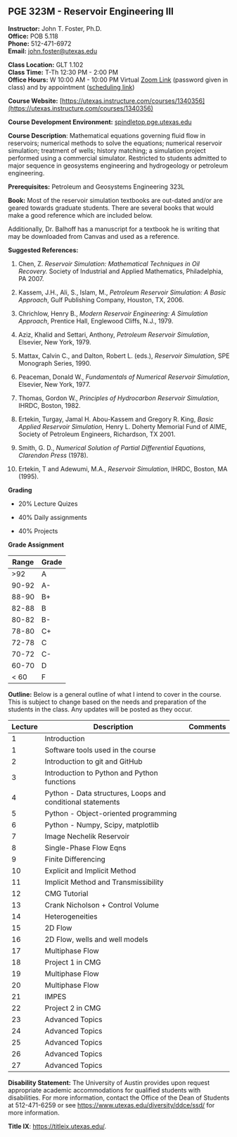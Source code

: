 <!--
.. title: Syllabus
.. slug: index
.. date: 2020-08-26 10:00:00 UTC-05:00
.. template: notitle.tmpl
.. description: PGE 323M - Reservoir Engineering III syllabus page
-->

## PGE 323M - Reservoir Engineering III  


**Instructor:** John T. Foster, Ph.D.  
**Office:** POB 5.118  
**Phone:** 512-471-6972  
**Email:** [john.foster@utexas.edu](mailto:john.foster@.utexas.edu)  

**Class Location:** GLT 1.102  
**Class Time:** T-Th 12:30 PM - 2:00 PM  
**Office Hours:** W 10:00 AM - 10:00 PM Virtual [Zoom
Link](https://utexas.zoom.us/my/johntfoster) (password given in class) and by appointment ([scheduling link](https://johnfoster.pge.utexas.edu/calendar/))  


**Course Website:** [https://utexas.instructure.com/courses/1340356](https://utexas.instructure.com/courses/1340356)  

**Course Development Environment:** <a href="https://spindletop.pge.utexas.edu" target="_blank">spindletop.pge.utexas.edu</a>  

**Course Description**: Mathematical equations governing fluid flow in reservoirs; numerical methods to solve the equations; numerical reservoir simulation; treatment of wells; history matching; a simulation project performed using a commercial simulator. Restricted to students admitted to major sequence in geosystems engineering and hydrogeology or petroleum engineering.  


**Prerequisites:** Petroleum and Geosystems Engineering 323L  

**Book:** Most of the reservoir simulation textbooks are out-dated and/or are geared towards graduate students. There are several books that would make a good reference which are included below.  

Additionally, Dr. Balhoff has a manuscript for a textbook he is writing that may be downloaded from Canvas and used as a reference.  

**Suggested References:**

1. Chen, Z. *Reservoir Simulation: Mathematical Techniques in Oil Recovery.* Society of Industrial and Applied Mathematics, Philadelphia, PA 2007.

1. Kassem, J.H., Ali, S., Islam, M., *Petroleum Reservoir Simulation: A Basic Approach*, Gulf Publishing Company, Houston, TX, 2006.

1. Chrichlow, Henry B., *Modern Reservoir Engineering: A Simulation Approach*, Prentice Hall, Englewood Cliffs, N.J., 1979.

1. Aziz, Khalid and Settari, Anthony, *Petroleum Reservoir Simulation*, Elsevier, New York, 1979.

1. Mattax, Calvin C., and Dalton, Robert L. (eds.), *Reservoir Simulation*, SPE Monograph Series, 1990.

1. Peaceman, Donald W., *Fundamentals of Numerical Reservoir Simulation*, Elsevier, New York, 1977.

1. Thomas, Gordon W., *Principles of Hydrocarbon Reservoir Simulation*, IHRDC, Boston, 1982.

1. Ertekin, Turgay, Jamal H. Abou-Kassem and Gregory R. King, *Basic Applied Reservoir Simulation,* Henry L. Doherty Memorial Fund of AIME, Society of Petroleum Engineers, Richardson, TX 2001.

1. Smith, G. D., *Numerical Solution of Partial Differential Equations, Clarendon Press* (1978).

1. Ertekin, T and Adewumi, M.A., *Reservoir Simulation*, IHRDC, Boston, MA (1995).


**Grading**

 * 20% Lecture Quizes

 * 40% Daily assignments

 * 40% Projects


**Grade Assignment**

|Range|Grade|
|-|-|
|>92| A  |
|90-92| A-  |
|88-90| B+  |
|82-88| B  |
|80-82| B-  |
|78-80| C+  |
|72-78| C  |
|70-72| C-  |
|60-70| D  |
|< 60| F |  


**Outline:** Below is a general outline of what I intend to cover in the course.  This is subject to change based on the needs and preparation of the students in the class.  Any updates will be posted as they occur.  


| Lecture | Description | Comments |
|---------|-------------|----------|
| 1 | Introduction| |
| 1 | Software tools used in the course | |
| 2 | Introduction to git and GitHub | |
| 3 | Introduction to Python and Python functions | |
| 4 | Python - Data structures, Loops and conditional statements | |
| 5 | Python - Object-oriented programming | |
| 6 | Python - Numpy, Scipy, matplotlib | |
| 7 | Image Nechelik Reservoir | |
| 8 | Single-Phase Flow Eqns | |
| 9 | Finite Differencing | |
|10 | Explicit and Implicit Method | |
|11 | Implicit Method and Transmissibility | |
|12 | CMG Tutorial | |
|13 | Crank Nicholson + Control Volume | |
|14 | Heterogeneities | |
|15 | 2D Flow | |
|16 | 2D Flow, wells and well models | |
|17 | Multiphase Flow |  |
|18 | Project 1 in CMG | |
|19 | Multiphase Flow | |
|20 | Multiphase Flow | |
|21 | IMPES | |
|22 | Project 2 in CMG | |
|23 | Advanced Topics | |
|24 |  Advanced Topics | |
|25 |  Advanced Topics | |
|26 | Advanced Topics | |
|27 |  Advanced Topics | |

**Disability Statement:** The University of Austin provides upon request appropriate academic accommodations for qualified students with disabilities. For more information, contact the Office of the Dean of Students at 512-471-6259 or see <a href="https://www.utexas.edu/diversity/ddce/ssd/" target="_blank">https://www.utexas.edu/diversity/ddce/ssd/</a> for more information.

**Title IX**: <a href="https://titleix.utexas.edu/"
target="_blank">https://titleix.utexas.edu/</a>.
